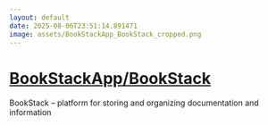 ```yaml
---
layout: default
date: 2025-08-06T23:51:14.891471
image: assets/BookStackApp_BookStack_cropped.png
---
```


# [BookStackApp/BookStack](https://github.com/BookStackApp/BookStack)

BookStack – platform for storing and organizing documentation and information
